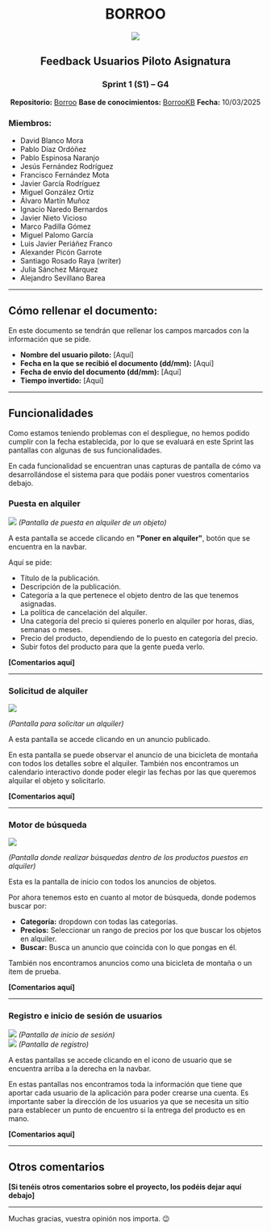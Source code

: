 <div align="center">

# BORROO

![](../../imagenes/borrooLogo.png)

##  Feedback Usuarios Piloto Asignatura  

### Sprint 1 (S1) – G4
**Repositorio:** [Borroo](https://github.com/ISPP-2425-G4/borroo)
**Base de conocimientos:** [BorrooKB](https://borrookb.netlify.app/)
**Fecha:** 10/03/2025


</div>

### Miembros:
- David Blanco Mora
- Pablo Díaz Ordóñez
- Pablo Espinosa Naranjo
- Jesús Fernández Rodríguez
- Francisco Fernández Mota
- Javier García Rodríguez
- Miguel González Ortiz
- Álvaro Martín Muñoz
- Ignacio Naredo Bernardos
- Javier Nieto Vicioso
- Marco Padilla Gómez
- Miguel Palomo García
- Luis Javier Periáñez Franco
- Alexander Picón Garrote
- Santiago Rosado Raya (writer)
- Julia Sánchez Márquez
- Alejandro Sevillano Barea



---

## **Cómo rellenar el documento:**
En este documento se tendrán que rellenar los campos marcados con la información que se pide.

- **Nombre del usuario piloto:** [Aquí]  
- **Fecha en la que se recibió el documento (dd/mm):** [Aquí]  
- **Fecha de envío del documento (dd/mm):** [Aquí]  
- **Tiempo invertido:** [Aquí]  

---

## **Funcionalidades**
Como estamos teniendo problemas con el despliegue, no hemos podido cumplir con la fecha establecida, por lo que se evaluará en este Sprint las pantallas con algunas de sus funcionalidades.

En cada funcionalidad se encuentran unas capturas de pantalla de cómo va desarrollándose el sistema para que podáis poner vuestros comentarios debajo.

### **Puesta en alquiler**
![](Pantallas/pantalla_publicacion.jpg)
_(Pantalla de puesta en alquiler de un objeto)_

A esta pantalla se accede clicando en **"Poner en alquiler"**, botón que se encuentra en la navbar.

Aquí se pide:
- Título de la publicación.
- Descripción de la publicación.
- Categoría a la que pertenece el objeto dentro de las que tenemos asignadas.
- La política de cancelación del alquiler.
- Una categoría del precio si quieres ponerlo en alquiler por horas, días, semanas o meses.
- Precio del producto, dependiendo de lo puesto en categoría del precio.
- Subir fotos del producto para que la gente pueda verlo.

**[Comentarios aquí]**

---

### **Solicitud de alquiler**
![](Pantallas/pantalla_anuncio.jpg)

_(Pantalla para solicitar un alquiler)_

A esta pantalla se accede clicando en un anuncio publicado.

En esta pantalla se puede observar el anuncio de una bicicleta de montaña con todos los detalles sobre el alquiler. También nos encontramos un calendario interactivo donde poder elegir las fechas por las que queremos alquilar el objeto y solicitarlo.

**[Comentarios aquí]**

---

### **Motor de búsqueda**
![](Pantallas/pantalla_home.jpg)

_(Pantalla donde realizar búsquedas dentro de los productos puestos en alquiler)_

Esta es la pantalla de inicio con todos los anuncios de objetos.

Por ahora tenemos esto en cuanto al motor de búsqueda, donde podemos buscar por:
- **Categoría:** dropdown con todas las categorías.
- **Precios:** Seleccionar un rango de precios por los que buscar los objetos en alquiler.
- **Buscar:** Busca un anuncio que coincida con lo que pongas en él.

También nos encontramos anuncios como una bicicleta de montaña o un ítem de prueba.

**[Comentarios aquí]**

---

### **Registro e inicio de sesión de usuarios**
![](Pantallas/pantalla_inicio.jpg)
_(Pantalla de inicio de sesión)_  
![](Pantallas/pantalla_registro.jpg)
_(Pantalla de registro)_

A estas pantallas se accede clicando en el icono de usuario que se encuentra arriba a la derecha en la navbar.

En estas pantallas nos encontramos toda la información que tiene que aportar cada usuario de la aplicación para poder crearse una cuenta. Es importante saber la dirección de los usuarios ya que se necesita un sitio para establecer un punto de encuentro si la entrega del producto es en mano.

**[Comentarios aquí]**

---

## **Otros comentarios**

**[Si tenéis otros comentarios sobre el proyecto, los podéis dejar aquí debajo]**

---

Muchas gracias, vuestra opinión nos importa. 😉